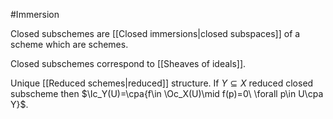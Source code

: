 #Immersion

Closed subschemes are [[Closed immersions|closed subspaces]] of a scheme which are schemes.

Closed subschemes correspond to [[Sheaves of ideals]].


Unique [[Reduced schemes|reduced]] structure.
If $Y\subseteq X$ reduced closed subscheme then $\Ic_Y(U)=\cpa{f\in \Oc_X(U)\mid f(p)=0\ \forall p\in U\cpa Y}$.

